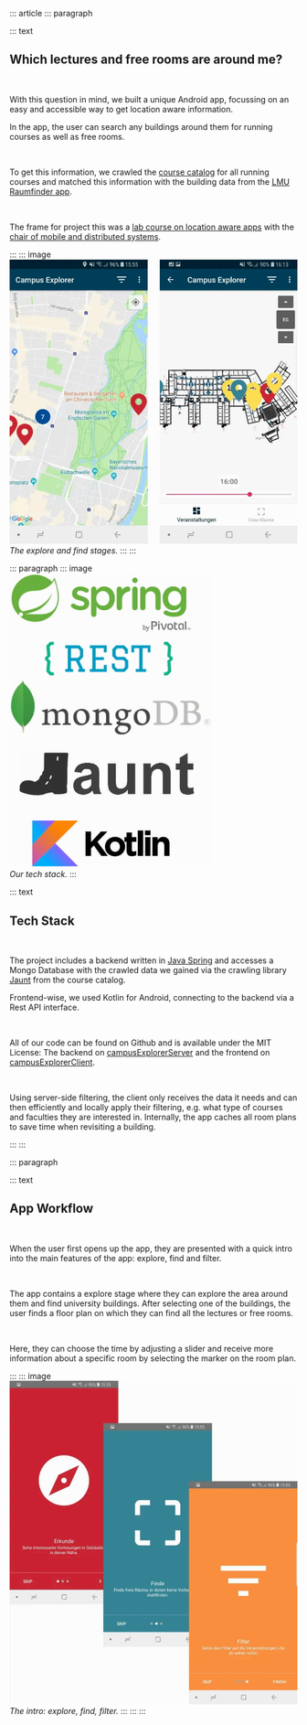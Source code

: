 ::: article
::: paragraph

::: text
## Which lectures and free rooms are around me?

&nbsp;


With this question in mind, we built a unique Android app, focussing on an easy and accessible way to get location aware information.  

In the app, the user can search any buildings around them for running courses as well as free rooms.

&nbsp;

To get this information, we crawled the [course catalog](https://lsf.verwaltung.uni-muenchen.de/qisserver/rds?state=user&type=5&language=en) for all running courses and matched this information with the building data from the [LMU Raumfinder app](https://www.uni-muenchen.de/raumfinder/index.html#/).

&nbsp;

The frame for project this was a [lab course on location aware apps](http://www.mobile.ifi.lmu.de/lehrveranstaltungen/msp-ws1819/) with the [chair of mobile and distributed systems](http://www.mobile.ifi.lmu.de/).

:::
::: image
![Two screens: image it shows a map with buildings marked by pins, right it shows a building plan with rooms marked by pins.](../static/img/android.jpg)\
_The explore and find stages._
:::
:::

::: paragraph
::: image
![The icons for our tech stack: Spring, REST, mongoDB, Jaunt, Kotlin.](../static/img/android_stack.jpg)\
_Our tech stack._
:::

::: text
## Tech Stack

&nbsp;

The project includes a backend written in [Java Spring](https://spring.io/) and accesses a Mongo Database with the crawled data we gained via the crawling library [Jaunt](https://jaunt-api.com/) from the course catalog. 

Frontend-wise, we used Kotlin for Android, connecting to the backend via a Rest API interface.

&nbsp;

All of our code can be found on Github and is available under the MIT License: The backend on [campusExplorerServer](https://github.com/beneseifert/campusExplorerServer) and the frontend on [campusExplorerClient](https://github.com/alexanderperzl/campusExplorerClient).

&nbsp;

Using server-side filtering, the client only receives the data it needs and can then efficiently and locally apply their filtering, e.g. what type of courses and faculties they are interested in. Internally, the app caches all room plans to save time when revisiting a building.

:::
:::

::: paragraph

::: text
## App Workflow

&nbsp;

When the user first opens up the app, they are presented with a quick intro into the main features of the app: explore, find and filter.

&nbsp;

The app contains a explore stage where they can explore the area around them and find university buildings. 
After selecting one of the buildings, the user finds a floor plan on which they can find all the lectures or free rooms. 

&nbsp;

Here, they can choose the time by adjusting a slider and receive more information about a specific room by selecting the marker on the room plan.

:::
::: image
![Three intro screens describing the explore, find, filter model.](../static/img/android_intro.jpg)\
_The intro: explore, find, filter._
:::
:::
:::